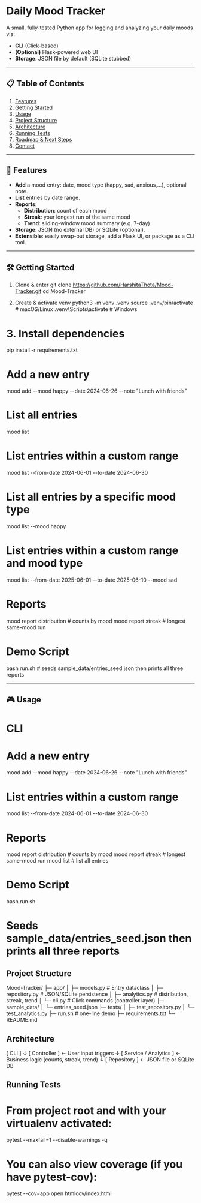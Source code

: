# Daily Mood Tracker

A small, fully-tested Python app for logging and analyzing your daily moods via:

- **CLI** (Click-based)  
- **(Optional)** Flask-powered web UI  
- **Storage**: JSON file by default (SQLite stubbed)  

---

## 📋 Table of Contents

1. [Features](#features)  
2. [Getting Started](#getting-started)  
3. [Usage](#usage)  
4. [Project Structure](#project-structure)  
5. [Architecture](#architecture)  
6. [Running Tests](#running-tests)  
7. [Roadmap & Next Steps](#roadmap--next-steps)  
8. [Contact](#contact)  

---

## 🚀 Features

- **Add** a mood entry: date, mood type (happy, sad, anxious,…), optional note.  
- **List** entries by date range.  
- **Reports**:  
  - **Distribution**: count of each mood  
  - **Streak**: your longest run of the same mood  
  - **Trend**: sliding-window mood summary (e.g. 7-day)  
- **Storage**: JSON (no external DB) or SQLite (optional).  
- **Extensible**: easily swap-out storage, add a Flask UI, or package as a CLI tool.

---

## 🛠️ Getting Started

1. Clone & enter
git clone https://github.com/HarshitaThota/Mood-Tracker.git
cd Mood-Tracker

2. Create & activate venv
python3 -m venv .venv
source .venv/bin/activate      # macOS/Linux
.venv\Scripts\activate         # Windows

# 3. Install dependencies
pip install -r requirements.txt



# Add a new entry
mood add --mood happy --date 2024-06-26 --note "Lunch with friends"

# List all entries
mood list

# List entries within a custom range
mood list --from-date 2024-06-01 --to-date 2024-06-30

# List all entries by a specific mood type
mood list --mood happy

# List entries within a custom range and mood type
mood list --from-date 2025-06-01 --to-date 2025-06-10 --mood sad

# Reports
mood report distribution   # counts by mood
mood report streak         # longest same-mood run


# Demo Script
bash run.sh   # seeds sample_data/entries_seed.json then prints all three reports

---

## 🎮 Usage

# CLI
# Add a new entry
mood add --mood happy --date 2024-06-26 --note "Lunch with friends"


# List entries within a custom range
mood list --from-date 2024-06-01 --to-date 2024-06-30

# Reports
mood report distribution   # counts by mood
mood report streak         # longest same-mood run
mood list                  # list all entries


# Demo Script
bash run.sh
# Seeds sample_data/entries_seed.json then prints all three reports


## Project Structure 
Mood-Tracker/
├─ app/
│  ├─ models.py        # Entry dataclass
│  ├─ repository.py    # JSON/SQLite persistence
│  ├─ analytics.py     # distribution, streak, trend
│  └─ cli.py           # Click commands (controller layer)
├─ sample_data/
│  └─ entries_seed.json
├─ tests/
│  ├─ test_repository.py
│  └─ test_analytics.py
├─ run.sh              # one-line demo
├─ requirements.txt
└─ README.md


## Architecture
   [ CLI ]
      ↓
[ Controller ]           ← User input triggers
      ↓
[ Service / Analytics ]  ← Business logic (counts, streak, trend)
      ↓
[ Repository ]           ← JSON file or SQLite DB


## Running Tests

# From project root and with your virtualenv activated:
pytest --maxfail=1 --disable-warnings -q

# You can also view coverage (if you have pytest-cov):
pytest --cov=app
open htmlcov/index.html

